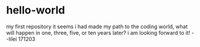 # hello-world
my first repository
it seems i had made my path to the coding world, what will happen in one, three, five, or ten years later? i am looking forward to it!
--lilei 171203
